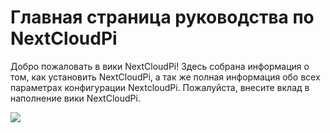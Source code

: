 # Главная страница руководства по NextCloudPi

Добро пожаловать в вики NextCloudPi! Здесь собрана информация о том, как установить NextCloudPi, а так же полная информация обо всех параметрах конфигурации NextcloudPi. Пожалуйста, внесите вклад в наполнение вики NextCloudPi.

![](https://camo.githubusercontent.com/4f384c9344f2deded0ade5f65890a114af8f834e/68747470733a2f2f6f776e796f7572626974732e636f6d2f77702d636f6e74656e742f75706c6f6164732f323031372f31312f6e63702d7371756172652e706e67)
